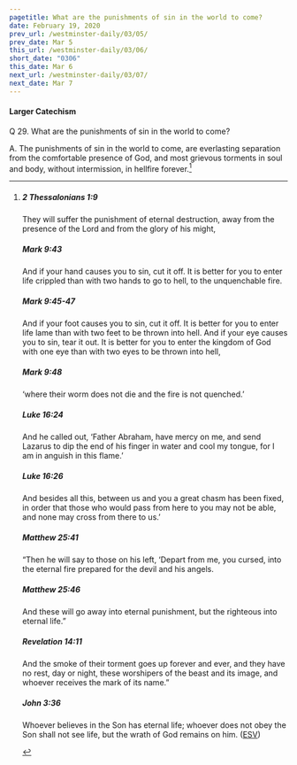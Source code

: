 ```yaml
---
pagetitle: What are the punishments of sin in the world to come?
date: February 19, 2020
prev_url: /westminster-daily/03/05/
prev_date: Mar 5
this_url: /westminster-daily/03/06/
short_date: "0306"
this_date: Mar 6
next_url: /westminster-daily/03/07/
next_date: Mar 7
---
```


#### Larger Catechism

<span class="q">Q 29.</span> What are the punishments of sin in the world to come?

<span class="q">A.</span> The punishments of sin in the world to come, are everlasting separation from the comfortable presence of God, and most grievous torments in soul and body, without intermission, in hellfire forever.[^fnref:wlc1]


[^fnref:wlc1]: <div class="esv"><h5>2 Thessalonians 1:9</h5> <div class="esv-text"><p id="p53001009.01-1">They will suffer the punishment of eternal destruction, away from the presence of the Lord and from the glory of his might,</p> </div><h5>Mark 9:43</h5> <div class="esv-text"><p id="p41009043.01-2"><span class="woc">And if your hand causes you to sin, cut it off. It is better for you to enter life crippled than with two hands to go to hell, to the unquenchable fire.</span></p> </div><h5>Mark 9:45-47</h5> <div class="esv-text"><p id="p41009045.01-3"><span class="woc">And if your foot causes you to sin, cut it off. It is better for you to enter life lame than with two feet to be thrown into hell.</span> <span class="woc">And if your eye causes you to sin, tear it out. It is better for you to enter the kingdom of God with one eye than with two eyes to be thrown into hell,</span></p> </div><h5>Mark 9:48</h5> <div class="esv-text"><p id="p41009048.01-4"><span class="woc">&#8216;where their worm does not die and the fire is not quenched.&#8217;</span></p> </div><h5>Luke 16:24</h5> <div class="esv-text"><p id="p42016024.01-5"><span class="woc">And he called out, &#8216;Father Abraham, have mercy on me, and send Lazarus to dip the end of his finger in water and cool my tongue, for I am in anguish in this flame.&#8217;</span></p> </div><h5>Luke 16:26</h5> <div class="esv-text"><p id="p42016026.01-6"><span class="woc">And besides all this, between us and you a great chasm has been fixed, in order that those who would pass from here to you may not be able, and none may cross from there to us.&#8217;</span></p> </div><h5>Matthew 25:41</h5> <div class="esv-text"><p id="p40025041.01-7"><span class="woc">&#8220;Then he will say to those on his left, &#8216;Depart from me, you cursed, into the eternal fire prepared for the devil and his angels.</span></p> </div><h5>Matthew 25:46</h5> <div class="esv-text"><p id="p40025046.01-8"><span class="woc">And these will go away into eternal punishment, but the righteous into eternal life.&#8221;</span></p> </div><h5>Revelation 14:11</h5> <div class="esv-text"><p id="p66014011.01-9">And the smoke of their torment goes up forever and ever, and they have no rest, day or night, these worshipers of the beast and its image, and whoever receives the mark of its name.&#8221;</p> </div><h5>John 3:36</h5> <div class="esv-text"><p id="p43003036.01-10">Whoever believes in the Son has eternal life; whoever does not obey the Son shall not see life, but the wrath of God remains on him.  (<a href="http://www.esv.org" class="copyright">ESV</a>)</p> </div> </div>


